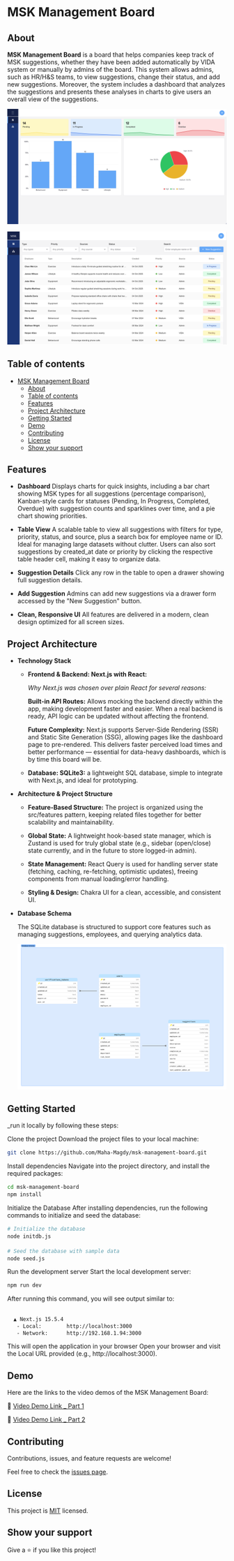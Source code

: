 <a name="msk-management-board"></a>

# MSK Management Board

<a name="about"></a>

## About

**MSK Management Board** is a board that helps companies keep track of MSK suggestions, whether they have been added automatically by VIDA system or manually by admins of the board. This system allows admins, such as HR/H&S teams, to view suggestions, change their status, and add new suggestions. Moreover, the system includes a dashboard that analyzes the suggestions and presents these analyses in charts to give users an overall view of the suggestions.

![screenshot](./app_screenshot_1.png)

![screenshot](./app_screenshot_2.png)

## Table of contents

- [MSK Management Board](#msk-management-board)
  - [About](#about)
  - [Table of contents](#table-of-contents)
  - [Features](#features)
  - [Project Architecture](#project-architecture)
  - [Getting Started](#getting-started)
  - [Demo](#demo)
  - [Contributing](#contributing)
  - [License](#license)
  - [Show your support](#show-your-support)

<a name="features"></a>

## Features

- **Dashboard**
  Displays charts for quick insights, including a bar chart showing MSK types for all suggestions (percentage comparison), Kanban-style cards for statuses (Pending, In Progress, Completed, Overdue) with suggestion counts and sparklines over time, and a pie chart showing priorities.

- **Table View**
  A scalable table to view all suggestions with filters for type, priority, status, and source, plus a search box for employee name or ID. Ideal for managing large datasets without clutter. Users can also sort suggestions by created_at date or priority by clicking the respective table header cell, making it easy to organize data.

- **Suggestion Details**
  Click any row in the table to open a drawer showing full suggestion details.

- **Add Suggestion**
  Admins can add new suggestions via a drawer form accessed by the "New Suggestion" button.

- **Clean, Responsive UI**
  All features are delivered in a modern, clean design optimized for all screen sizes.

<a name="project-architecture"></a>

## Project Architecture

- **Technology Stack**

  - **Frontend & Backend: Next.js with React:**

      *Why Next.js was chosen over plain React for several reasons:*

      **Built-in API Routes:** Allows mocking the backend directly within the app, making development faster and easier. When a real backend is ready, API logic can be updated without affecting the frontend.

      **Future Complexity:** Next.js supports Server-Side Rendering (SSR) and Static Site Generation (SSG), allowing pages like the dashboard page to pre-rendered. This delivers faster perceived load times and better performance — essential for data-heavy dashboards, which is by time this board will be.

  - **Database: SQLite3:** a lightweight SQL database, simple to integrate with Next.js, and ideal for prototyping.

- **Architecture & Project Structure**

  - **Feature-Based Structure:** The project is organized using the src/features pattern, keeping related files together for better scalability and maintainability.

  - **Global State:** A lightweight hook-based state manager, which is Zustand is used for truly global state (e.g., sidebar (open/close) state currently, and in the future to store logged-in admin).

  - **State Management:** React Query is used for handling server state (fetching, caching, re-fetching, optimistic updates), freeing components from manual loading/error handling.

  - **Styling & Design:** Chakra UI for a clean, accessible, and consistent UI. 
  
- **Database Schema**

  The SQLite database is structured to support core features such as managing suggestions, employees, and querying analytics data.

  ![screenshot](./app_database_schema.png)

<a name="getting_started"></a>

## Getting Started

_run it locally by following these steps:

Clone the project
Download the project files to your local machine:

```bash
git clone https://github.com/Maha-Magdy/msk-management-board.git
```

Install dependencies
Navigate into the project directory, and install the required packages:

```bash
cd msk-management-board
npm install
```

Initialize the Database
After installing dependencies, run the following commands to initialize and seed the database:

```bash
# Initialize the database
node initdb.js

# Seed the database with sample data
node seed.js
```

Run the development server
Start the local development server:

```bash
npm run dev
```

After running this command, you will see output similar to:

```arduino

  ▲ Next.js 15.5.4
   - Local:        http://localhost:3000
   - Network:      http://192.168.1.94:3000

```

This will open the application in your browser
Open your browser and visit the Local URL provided (e.g., http://localhost:3000).

<a name="demo"></a>
  
## Demo

Here are the links to the video demos of the MSK Management Board:

🎥 [Video Demo Link _ Part 1](https://www.loom.com/share/75a64a5985524a97b071f20d0e8fbba9?sid=4ad3fb58-e915-44eb-877e-5ccb313a7d86)

🎥 [Video Demo Link _ Part 2](https://www.loom.com/share/f4d0b6d1f131491abde4da86f4ab60b6?sid=a3bfc0e8-a5fa-4dca-bac8-699c85fe01e5)

<a name="contributing"></a>

## Contributing

Contributions, issues, and feature requests are welcome!

Feel free to check the [issues page](https://github.com/Maha-Magdy/msk-management-board/issues).

<a name="license"></a>

## License

This project is [MIT](./LICENSE) licensed.

## Show your support

Give a ⭐️ if you like this project!
